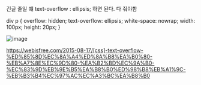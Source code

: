 긴글 줄일 떄  text-overflow : ellipsis; 하면 된다. 다 줘야함




div p {
  overflow: hidden;
  text-overflow: ellipsis;
  white-space: nowrap;
  width: 100px;
  height: 20px;
}

![image](https://user-images.githubusercontent.com/85022962/145919619-47d3fcf1-3b20-44f5-877a-35bfafe5dcff.png)


https://webisfree.com/2015-08-17/[css]-text-overflow-%ED%85%8D%EC%8A%A4%ED%8A%B8%EA%B0%80-%EB%A7%8E%EC%9D%80-%EA%B2%BD%EC%9A%B0-%EC%83%9D%EB%9E%B5%EA%B8%B0%ED%98%B8%EB%A1%9C-%EB%B3%B4%EC%97%AC%EC%A3%BC%EA%B8%B0
